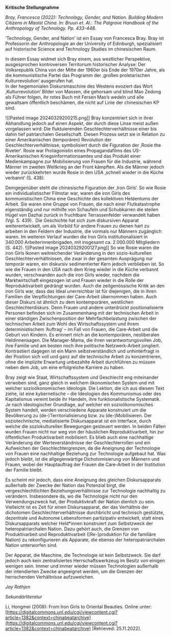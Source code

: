 **Kritische Stellungnahme**

_Bray, Francesca (2022): Technology, Gender, and Nation._ _Building Modern Citizens in Maoist China. In: Bruun et. Al.: The Palgrave Handbook of the Anthropology of Technology. Pp. 433-448._

‘Technology, Gender, and Nation’ ist ein Essay von Francesca Bray. Bray ist Professorin der Anthropologie an der University of Edinburgh, spezialisiert auf historische Science and Technology Studies im chinesischen Raum.

In diesem Essay widmet sich Bray einem, aus westlicher Perspektive, ausgesprochen kontroversen Territorium historischer Analyse: Der Volksrepublik China von der Mitte der 1960er bis Ende der 1970er Jahre, als die kommunistische Partei das Programm der ‚großen proletarischen Kulturrevolution‘ ausgerufen hat.  
In der hegemonialen Diskursmaschine des Westens evoziert das Wort ‚Kulturrevolution‘ Bilder von Massen, die gehorsam und blind Mao Zedong als Führer folgen, ihr rotes Buch mit Fersen Mao’s wedeln und alle gewaltsam öffentlich beschämen, die nicht auf Linie der chinesischen KP sind.

![[Pasted image 20240329200215.png]]
Bray konzentriert sich in ihrer Abhandlung jedoch auf einen Aspekt, der durch diese Linse meist außen vorgelassen wird: Die fluktuierenden Geschlechterverhältnisse einer bis dahin tief patriarchalen Gesellschaft. Diesen Prozess setzt sie in Relation zu einer Amerikanischen (temporären) Revolution der Geschlechterverhältnisse, symbolisiert durch die Figuration der ‚Rosie the Riveter‘. Rosie war Protagonistin eines Propagandafilms des US-Amerikanischen Kriegsinformationsamtes und das Produkt einer Medienkampagne zur Mobilisierung von Frauen für die Industrie, während Männer im zweiten Weltkrieg an der Front kämpften. Als die Männer jedoch wieder zurückkehrten wurde Rosie in den USA ‚schnell wieder in die Küche verbannt‘ (S. 438).

Demgegenüber steht die chinesische Figuration der ‚Iron Girls‘. So wie Rosie ein individualistischer Filmstar war, waren die iron Girls des kommunistischen China eine Geschichte des kollektiven Heldentums der Arbeit. Sie waren eine Gruppe von Frauen, die nach einer Flutkatastrophe eigenständig und nur mithilfe von Schaufeln und Schubkarren die steilen Hügel von Dazhai zurück in fruchtbare Terrassenfelder verwandelt haben (Vgl. S. 439).  Die Geschichte hat sich zum diskursiven Apparat weiterentwickelt, um als Vorbild für andere Frauen zu dienen hart zu arbeiten in den Feldern der Industrie, die vormals nur Männern zugänglich waren. Im weiteren Verlauf wurden die Iron Girls institutionalisiert in 340.000 Arbeiterinnenbrigaden, mit insgesamt ca. 2.000.000 Mitgliedern (S. 442).
![[Pasted image 20240329200127.png]]
So wie Rosie waren die iron Girls Ikonen weitreichender Veränderung in den sozio-kulturellen Geschlechterverhältnissen, die zwar in der gesamten Ausprägung nur temporär waren, ein diskursiv sedimentierter Kern jedoch verblieben ist. So wie die Frauen in den USA nach dem Krieg wieder in die Küche verbannt wurden, verschwanden auch die iron Girls wieder, nachdem die Marktwirtschaft eingezogen ist und Frauen wieder in die Rolle der Reproduktivarbeit gedrängt wurden. Auch die zeitgenössische Kritik an den iron Girls war, dass das Ideal unerreichbar ist für diejenigen, die in ihren Familien die Verpflichtungen der Care-Arbeit übernommen haben. Auch dieser Diskurs ist ähnlich zu dem kontemporären, westlichen Geschlechterdiskurs. Denn Frauen und andere unterdrückt positionalisierte Personen befinden sich im Zusammenhang mit der technischen Arbeit in einer ständigen Zwischenposition der Mehrfachbelastung zwischen der technischen Arbeit zum Wohl des Wirtschaftssystem und ihrem deterministischem ‘Auftrag‘ – im Fall von Frauen, die Care-Arbeit und die Geburt von Kindern. Es erinnert mich an die kontemporären, neoliberalen Heldinnensagen. Die Manager-Mama, die ihren verantwortungsvollen Job, ihre Familie und am besten noch ihre politische Netzwerk-Arbeit jongliert. Kontrastiert dagegen ist ein Mann selbstverständlich und unhinterfragt in der Position sich voll und ganz auf die technische Arbeit zu konzentrieren, ohne die implizite Erwartung unbezahlte Arbeit durchführen zu müssen neben dem Job, um eine erfolgreiche Karriere zu haben.

Bray zeigt wie Staat, Wirtschaftssystem und Geschlecht eng miteinander verwoben sind, ganz gleich in welchem ökonomischen System und mit welcher sozioökonomischen Ideologie. Die Lektion, die ich aus diesem Text ziehe, ist eine kybernetische – die Ideologien des Kommunismus oder des Kapitalismus vereint beide ihr Handeln, ihre funktionalistische Systematik. Je nach ideologischer Grundlage, auf welcher ein sozioökonomisches System handelt, werden verschiedene Apparate konstruiert um die Bevölkerung zu (de-)Territorialisierung bzw. zu (de-)Mobilisieren. Der soziotechnische, mediatisierte Diskursapparat ist ein Interface, durch welche die soziokulturellen Bewegungen gesteuert werden. In beiden Fällen wurden Frauen nicht nur weg von der häuslichen Reproduktivarbeit, hin zur öffentlichen Produktivarbeit mobilisiert. Es blieb auch eine nachhaltige Veränderung der Werteverständnisse der Geschlechterrollen und ein Aufweichen der Geschlechtergrenzen, da die Aneignung der Technologie von Frauen eine nachhaltige Beziehung zur Technologie aufgebaut hat. Was jedoch bleibt, ist die allgegenwärtige Dichotomisierung von Männern und Frauen, wobei der Hauptauftrag der Frauen die Care-Arbeit in der Institution der Familie bleibt.

Es scheint mir jedoch, dass eine Aneignung des gleichen Diskursapparats außerhalb der Zwecke der Nation das Potenzial birgt, die vergeschlechtlichten Beziehungsverhältnisse zur Technologie nachhaltig zu verändern. Insbesondere da, wo die Technologie nicht nur den Verwendungszweck hat, der Produktivkraft der Nation dienlich zu sein. Vielleicht ist es Zeit für einen Diskursapparat, der das Verhältnis der dichotomen Geschlechterverhältnisse durchbricht und technisch gestützte, dezentrale und Autonome Lebensformen partizipativ entwickelt, statt eines Diskursapparats welcher Held*innen konstruiert zum Selbstzweck der heteropatriarchalen Nation. Dazu gehört auch, die Grenzen von Produktivarbeit und Reproduktivarbeit ([Re-]produktion für die familiäre Nation) zu rekonfigurieren als Apparate, die ebenso der heteropatriarchalen Nation unterworfen sind.

Der Apparat, die Maschine, die Technologie ist kein Selbstzweck. Sie darf jedoch auch kein zentralisiertes Herrschaftswerkzeug im Besitz von einigen wenigen sein. Immer und immer wieder müssen Technologien außerhalb der intendierten Zwecke angeeignet werden, um die Grenzen der herrschenden Verhältnisse aufzuweichen.

  
_Jay Rathjen_

_Sekundärliteratur_

Li, Hongmei (2008): From Iron Girls to Oriental Beauties. Online unter: [https://digitalcommons.unl.edu/cgi/viewcontent.cgi?article=1382&context=chinabeatarchive](https://digitalcommons.unl.edu/cgi/viewcontent.cgi?article=1382&context=chinabeatarchive) [Retrieved: 25.11.2022].
